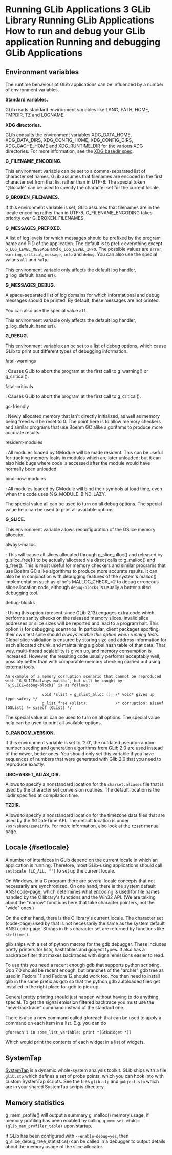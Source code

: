 Running GLib Applications
3
GLib Library
Running GLib Applications
How to run and debug your GLib application
Running and debugging GLib Applications
=======================================

Environment variables
---------------------

The runtime behaviour of GLib applications can be influenced by a number
of environment variables.

**Standard variables.**

GLib reads standard environment variables like LANG, PATH, HOME, TMPDIR,
TZ and LOGNAME.

**XDG directories.**

GLib consults the environment variables XDG\_DATA\_HOME,
XDG\_DATA\_DIRS, XDG\_CONFIG\_HOME, XDG\_CONFIG\_DIRS, XDG\_CACHE\_HOME
and XDG\_RUNTIME\_DIR for the various XDG directories. For more
information, see the [XDG basedir
spec](http://standards.freedesktop.org/basedir-spec/basedir-spec-latest.html).

**G\_FILENAME\_ENCODING.**

This environment variable can be set to a comma-separated list of
character set names. GLib assumes that filenames are encoded in the
first character set from that list rather than in UTF-8. The special
token "@locale" can be used to specify the character set for the current
locale.

**G\_BROKEN\_FILENAMES.**

If this environment variable is set, GLib assumes that filenames are in
the locale encoding rather than in UTF-8. G\_FILENAME\_ENCODING takes
priority over G\_BROKEN\_FILENAMES.

**G\_MESSAGES\_PREFIXED.**

A list of log levels for which messages should be prefixed by the
program name and PID of the application. The default is to prefix
everything except `G_LOG_LEVEL_MESSAGE` and `G_LOG_LEVEL_INFO`. The
possible values are `error`, `warning`, `critical`, `message`, `info`
and `debug`. You can also use the special values `all` and `help`.

This environment variable only affects the default log handler,
g\_log\_default\_handler().

**G\_MESSAGES\_DEBUG.**

A space-separated list of log domains for which informational and debug
messages should be printed. By default, these messages are not printed.

You can also use the special value `all`.

This environment variable only affects the default log handler,
g\_log\_default\_handler().

**G\_DEBUG.**

This environment variable can be set to a list of debug options, which
cause GLib to print out different types of debugging information.

fatal-warnings

:   Causes GLib to abort the program at the first call to g\_warning()
    or g\_critical().

fatal-criticals

:   Causes GLib to abort the program at the first call to g\_critical().

gc-friendly

:   Newly allocated memory that isn't directly initialized, as well as
    memory being freed will be reset to 0. The point here is to allow
    memory checkers and similar programs that use Boehm GC alike
    algorithms to produce more accurate results.

resident-modules

:   All modules loaded by GModule will be made resident. This can be
    useful for tracking memory leaks in modules which are later
    unloaded; but it can also hide bugs where code is accessed after the
    module would have normally been unloaded.

bind-now-modules

:   All modules loaded by GModule will bind their symbols at load time,
    even when the code uses %G\_MODULE\_BIND\_LAZY.

The special value all can be used to turn on all debug options. The
special value help can be used to print all available options.

**G\_SLICE.**

This environment variable allows reconfiguration of the GSlice memory
allocator.

always-malloc

:   This will cause all slices allocated through g\_slice\_alloc() and
    released by g\_slice\_free1() to be actually allocated via direct
    calls to g\_malloc() and g\_free(). This is most useful for memory
    checkers and similar programs that use Boehm GC alike algorithms to
    produce more accurate results. It can also be in conjunction with
    debugging features of the system's malloc() implementation such as
    glibc's MALLOC\_CHECK\_=2 to debug erroneous slice allocation code,
    although `debug-blocks` is usually a better suited debugging tool.

debug-blocks

:   Using this option (present since GLib 2.13) engages extra code which
    performs sanity checks on the released memory slices. Invalid slice
    addresses or slice sizes will be reported and lead to a program
    halt. This option is for debugging scenarios. In particular, client
    packages sporting their own test suite should *always enable this
    option when running tests*. Global slice validation is ensured by
    storing size and address information for each allocated chunk, and
    maintaining a global hash table of that data. That way, multi-thread
    scalability is given up, and memory consumption is increased.
    However, the resulting code usually performs acceptably well,
    possibly better than with comparable memory checking carried out
    using external tools.

    An example of a memory corruption scenario that cannot be reproduced
    with `G_SLICE=always-malloc`, but will be caught by
    `G_SLICE=debug-blocks` is as follows:

                    void *slist = g_slist_alloc (); /* void* gives up type-safety */
                    g_list_free (slist);            /* corruption: sizeof (GSList) != sizeof (GList) */
                  

The special value all can be used to turn on all options. The special
value help can be used to print all available options.

**G\_RANDOM\_VERSION.**

If this environment variable is set to '2.0', the outdated pseudo-random
number seeding and generation algorithms from GLib 2.0 are used instead
of the newer, better ones. You should only set this variable if you have
sequences of numbers that were generated with Glib 2.0 that you need to
reproduce exactly.

**LIBCHARSET\_ALIAS\_DIR.**

Allows to specify a nonstandard location for the `charset.aliases` file
that is used by the character set conversion routines. The default
location is the libdir specified at compilation time.

**TZDIR.**

Allows to specify a nonstandard location for the timezone data files
that are used by the \#GDateTime API. The default location is under
`/usr/share/zoneinfo`. For more information, also look at the `tzset`
manual page.

Locale {#setlocale}
------

A number of interfaces in GLib depend on the current locale in which an
application is running. Therefore, most GLib-using applications should
call `setlocale (LC_ALL, "")` to set up the current locale.

On Windows, in a C program there are several locale concepts that not
necessarily are synchronized. On one hand, there is the system default
ANSI code-page, which determines what encoding is used for file names
handled by the C library's functions and the Win32 API. (We are talking
about the "narrow" functions here that take character pointers, not the
"wide" ones.)

On the other hand, there is the C library's current locale. The
character set (code-page) used by that is not necessarily the same as
the system default ANSI code-page. Strings in this character set are
returned by functions like `strftime()`.

glib ships with a set of python macros for the gdb debugger. These
includes pretty printers for lists, hashtables and gobject types. It
also has a backtrace filter that makes backtraces with signal emissions
easier to read.

To use this you need a recent enough gdb that supports python scripting.
Gdb 7.0 should be recent enough, but branches of the "archer" gdb tree
as used in Fedora 11 and Fedora 12 should work too. You then need to
install glib in the same prefix as gdb so that the python gdb autoloaded
files get installed in the right place for gdb to pick up.

General pretty printing should just happen without having to do anything
special. To get the signal emission filtered backtrace you must use the
"new-backtrace" command instead of the standard one.

There is also a new command called gforeach that can be used to apply a
command on each item in a list. E.g. you can do

    gforeach i in some_list_variable: print *(GtkWidget *)l

Which would print the contents of each widget in a list of widgets.

SystemTap
---------

[SystemTap](http://sourceware.org/systemtap/) is a dynamic whole-system
analysis toolkit. GLib ships with a file `glib.stp` which defines a set
of probe points, which you can hook into with custom SystemTap scripts.
See the files `glib.stp` and `gobject.stp` which are in your shared
SystemTap scripts directory.

Memory statistics
-----------------

g\_mem\_profile() will output a summary g\_malloc() memory usage, if
memory profiling has been enabled by calling
`g_mem_set_vtable (glib_mem_profiler_table)` upon startup.

If GLib has been configured with `--enable-debug=yes`, then
g\_slice\_debug\_tree\_statistics() can be called in a debugger to
output details about the memory usage of the slice allocator.
